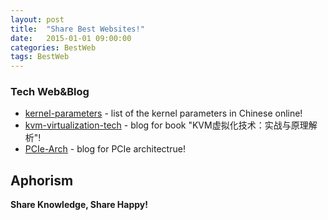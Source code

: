 ```yaml
---
layout: post
title:  "Share Best Websites!"
date:   2015-01-01 09:00:00
categories: BestWeb
tags: BestWeb
---
```

### Tech Web&Blog

* [kernel-parameters] - list of the kernel parameters in Chinese online!
* [kvm-virtualization-tech] - blog for book "KVM虚拟化技术：实战与原理解析"!
* [PCIe-Arch] - blog for PCIe architectrue!

Aphorism
----

**Share Knowledge, Share Happy!**

[//]: # (These are reference links used in the body of this note and get stripped out when the markdown processor does its job. There is no need to format nicely because it shouldn't be seen. Thanks SO - http://stackoverflow.com/questions/4823468/store-comments-in-markdown-syntax)


[kernel-parameters]: <http://www.jinbuguo.com/kernel/boot_parameters.html>
[kvm-virtualization-tech]: <http://smilejay.com>
[PCIe-Arch]: <http://blog.sina.com.cn/s/articlelist_1685243084_3_1.html>

